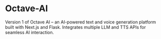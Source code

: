 # Octave-AI
Version 1 of Octave AI – an AI-powered text and voice generation platform built with Next.js and Flask. Integrates multiple LLM and TTS APIs for seamless AI interaction.
